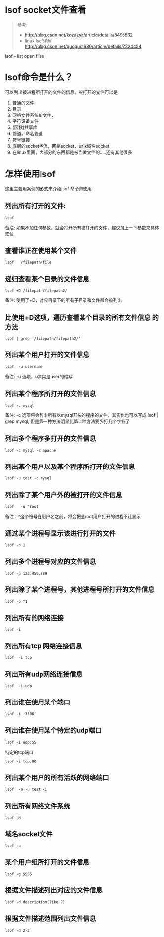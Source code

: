 # lsof socket文件查看

> 参考:
> * http://blog.csdn.net/kozazyh/article/details/5495532
> *  linux lsof详解 http://blog.csdn.net/guoguo1980/article/details/2324454


lsof - list open files

# lsof命令是什么？

可以列出被进程所打开的文件的信息。被打开的文件可以是

1. 普通的文件
2. 目录  
3. 网络文件系统的文件，
4. 字符设备文件  
5. (函数)共享库  
6. 管道，命名管道 
7. 符号链接
8. 底层的socket字流，网络socket，unix域名socket
9. 在linux里面，大部分的东西都是被当做文件的…..还有其他很多

# 怎样使用lsof

这里主要用案例的形式来介绍lsof 命令的使用

## 列出所有打开的文件:

    lsof

备注: 如果不加任何参数，就会打开所有被打开的文件，建议加上一下参数来具体定位

##  查看谁正在使用某个文件

    lsof   /filepath/file

## 递归查看某个目录的文件信息

    lsof +D /filepath/filepath2/

备注: 使用了+D，对应目录下的所有子目录和文件都会被列出

## 比使用+D选项，遍历查看某个目录的所有文件信息 的方法

    lsof | grep ‘/filepath/filepath2/’

## 列出某个用户打开的文件信息

    lsof  -u username

备注: -u 选项，u其实是user的缩写

## 列出某个程序所打开的文件信息

    lsof -c mysql

备注: -c 选项将会列出所有以mysql开头的程序的文件，其实你也可以写成 lsof | grep mysql, 但是第一种方法明显比第二种方法要少打几个字符了

## 列出多个程序多打开的文件信息

    lsof -c mysql -c apache

## 列出某个用户以及某个程序所打开的文件信息

    lsof -u test -c mysql

## 列出除了某个用户外的被打开的文件信息

    lsof   -u ^root

备注：^这个符号在用户名之前，将会把是root用户打开的进程不让显示

## 通过某个进程号显示该进行打开的文件

    lsof -p 1

## 列出多个进程号对应的文件信息

    lsof -p 123,456,789

## 列出除了某个进程号，其他进程号所打开的文件信息

    lsof -p ^1

## 列出所有的网络连接

    lsof -i

## 列出所有tcp 网络连接信息

    lsof  -i tcp

## 列出所有udp网络连接信息

    lsof  -i udp

## 列出谁在使用某个端口

    lsof -i :3306

## 列出谁在使用某个特定的udp端口

    lsof -i udp:55

特定的tcp端口

    lsof -i tcp:80

## 列出某个用户的所有活跃的网络端口

    lsof  -a -u test -i

## 列出所有网络文件系统

    lsof -N

## 域名socket文件

    lsof -u

## 某个用户组所打开的文件信息

    lsof -g 5555

## 根据文件描述列出对应的文件信息

    lsof -d description(like 2)

## 根据文件描述范围列出文件信息

    lsof -d 2-3
